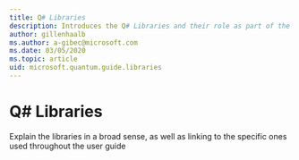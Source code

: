 ```yaml
---
title: Q# Libraries
description: Introduces the Q# Libraries and their role as part of the QDK.
author: gillenhaalb
ms.author: a-gibec@microsoft.com
ms.date: 03/05/2020
ms.topic: article
uid: microsoft.quantum.guide.libraries
---
```


# Q# Libraries

Explain the libraries in a broad sense, as well as linking to the specific ones used throughout the user guide
